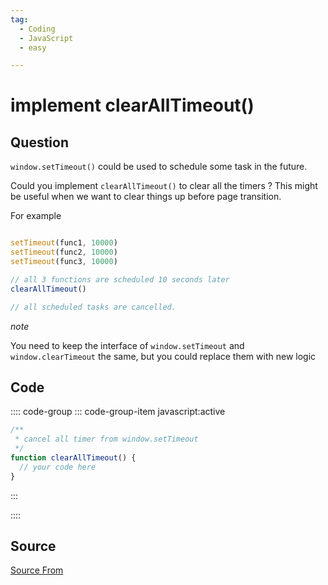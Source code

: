 ```yaml
---
tag:
  - Coding
  - JavaScript
  - easy

---
```

  
# implement clearAllTimeout()

## Question
`window.setTimeout()` could be used to schedule some task in the future.

Could you implement `clearAllTimeout()` to clear all the timers ? This might be useful when we want to clear things up before page transition.

For example

```js

setTimeout(func1, 10000)
setTimeout(func2, 10000)
setTimeout(func3, 10000)

// all 3 functions are scheduled 10 seconds later
clearAllTimeout()

// all scheduled tasks are cancelled.
```

_note_

You need to keep the interface of `window.setTimeout` and `window.clearTimeout` the same, but you could replace them with new logic

## Code
:::: code-group
::: code-group-item javascript:active
```javascript
/**
 * cancel all timer from window.setTimeout
 */
function clearAllTimeout() {
  // your code here
}
```
:::
    
::::



##  Source
[Source From](https://bigfrontend.dev/problem/implement-clearAllTimeout)

  
